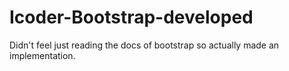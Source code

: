 # Icoder-Bootstrap-developed
Didn't feel just reading the docs of bootstrap so actually made an implementation.
